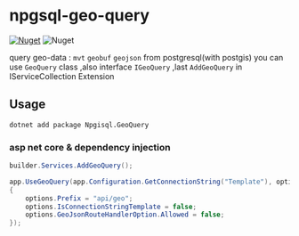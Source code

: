 # npgsql-geo-query

[![Nuget](https://img.shields.io/nuget/v/Npgisql.GeoQuery)](https://www.nuget.org/packages/Npgisql.GeoQuery)
![Nuget](https://img.shields.io/nuget/dt/Npgisql.GeoQuery)

query geo-data : `mvt` `geobuf` `geojson` from postgresql(with postgis)
you can use `GeoQuery` class ,also interface `IGeoQuery` ,last `AddGeoQuery` in IServiceCollection Extension

## Usage

```
dotnet add package Npgisql.GeoQuery
```

### asp net core & dependency injection

```cs
builder.Services.AddGeoQuery();

app.UseGeoQuery(app.Configuration.GetConnectionString("Template"), options =>
{
    options.Prefix = "api/geo";
    options.IsConnectionStringTemplate = false;
    options.GeoJsonRouteHandlerOption.Allowed = false;
});
```